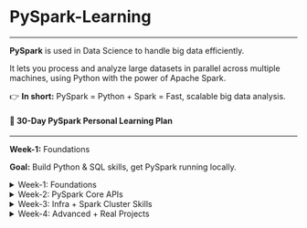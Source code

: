 # PySpark-Learning

---

**PySpark** is used in Data Science to handle big data efficiently.

It lets you process and analyze large datasets in parallel across multiple machines, using Python with the power of Apache Spark.

👉 **In short:** PySpark = Python + Spark = Fast, scalable big data analysis.

#### 🚀 30-Day PySpark Personal Learning Plan
---
**Week-1:** Foundations

**Goal:** Build Python & SQL skills, get PySpark running locally.
<details>
  <summary> Week-1: Foundations </summary>

  **Goal:** Build Python & SQL skills, get PySpark running locally.
  - **[📘 Day 00:](Day00.md)** Generic 
  - **[📘 Day 01:](Day01.md)** Python Basics
  - **[📘 Day 02:](Day02.md)** Python Basics (Functions, File handling)
  - **[📘 Day 03:](Day03.md)** Learn Pandas (DataFrames, Filtering)
  - **[📘 Day 04:](Day04.md)** Learn Pandas (Grouping, Joins/Merge)
  - **[📘 Day 05:](Day05.md)** Brush up SQL (SELECT, WHERE, GROUP BY, JOIN)
  - **[📘 Day 06:](Day06.md)** Introduction to PySpark
  - **[📘 Day 07:](Day07.md)** Installing PySpark & Run Script

</details>

<details>
<summary>Week-2: PySpark Core APIs</summary>

**Goal:** Master DataFrames & Spark SQL.

  - **[📘 Day 08:](Day08.md)** Understanding Basics RDDs, Transformations & Actions 
  - **[📘 Day 09:](Day09.md)** Work with DataFrames (select, filter, withColumn)
  - **[📘 Day 10:](Day10.md)** Practice joins & aggregations on DataFrames
  - **[📘 Day 11:](Day11.md)** Use Spark SQL
  - **[📘 Day 12:](Day12.md)** SQL Practise Exercise
  - **[📘 Day 13:](Day13.md)** DataFrame API Exercises
  - **[📘 Day 14:](Day14.md)** Spark SQL Exercises
</details>

<details>
<summary>Week-3: Infra + Spark Cluster Skills</summary>

**Goal:** Go beyond single-node, use infra knowledge.

</details>


<details>
<summary>Week-4: Advanced + Real Projects</summary>

**Goal:** Solve real-world problems.

</details>

